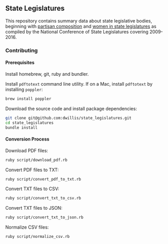 ## State Legislatures

This repository contains summary data about state legislative bodies, beginning with [partisan composition](http://www.ncsl.org/research/about-state-legislatures/partisan-composition.aspx) and [women in state legislatures](http://www.ncsl.org/legislators-staff/legislators/womens-legislative-network/women-in-state-legislatures-for-2013.aspx) as compiled by the National Conference of State Legislatures covering 2009-2016.

### Contributing

#### Prerequisites

Install homebrew, git, ruby and bundler.

Install `pdftotext` command line utility. If on a Mac, install `pdftotext` by installing `poppler`:

```` sh
brew install poppler
````

Download the source code and install package dependencies:

```` sh
git clone git@github.com:dwillis/state_legislatures.git
cd state_legislatures
bundle install
````

#### Conversion Process

Download PDF files:

```` sh
ruby script/download_pdf.rb
````

Convert PDF files to TXT:

```` sh
ruby script/convert_pdf_to_txt.rb
````

Convert TXT files to CSV:

```` sh
ruby script/convert_txt_to_csv.rb
````

Convert TXT files to JSON:

```` sh
ruby script/convert_txt_to_json.rb
````

Normalize CSV files:

```` sh
ruby script/normalize_csv.rb
````
